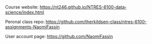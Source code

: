 Course website: https://nt246.github.io/NTRES-6100-data-science/index.html

Peronal class repo: https://github.com/therkildsen-class/ntres-6100-assignments-NaomiFassin

User account page: https://github.com/NaomiFassin
